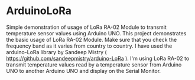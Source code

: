 # ArduinoLoRa
Simple demonstration of usage of LoRa RA-02 Module to transmit temperature sensor values using Arduino UNO.
This project demonstrates the basic usage of LoRa RA-02 Module. 
Make sure that you check the frequency band as it varies from country to country. 
I have used the arduino-LoRa library by Sandeep Mistry ( https://github.com/sandeepmistry/arduino-LoRa ).
I'm using LoRa RA-02 to transmit temperature values read by a temperature sensor from Arduino UNO to another Arduino UNO and display on the Serial Monitor.


